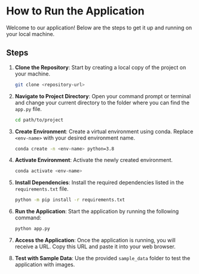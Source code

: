 # How to Run the Application

Welcome to our application! Below are the steps to get it up and running on your local machine.

## Steps

1. **Clone the Repository**: Start by creating a local copy of the project on your machine.

    ```bash
    git clone <repository-url>
    ```

2. **Navigate to Project Directory**: Open your command prompt or terminal and change your current directory to the folder where you can find the `app.py` file.

    ```bash
    cd path/to/project
    ```

3. **Create Environment**: Create a virtual environment using conda. Replace `<env-name>` with your desired environment name.

    ```bash
    conda create -n <env-name> python=3.8
    ```

4. **Activate Environment**: Activate the newly created environment.

    ```bash
    conda activate <env-name>
    ```

5. **Install Dependencies**: Install the required dependencies listed in the `requirements.txt` file.

    ```bash
    python -m pip install -r requirements.txt
    ```

6. **Run the Application**: Start the application by running the following command:

    ```bash
    python app.py
    ```

7. **Access the Application**: Once the application is running, you will receive a URL. Copy this URL and paste it into your web browser.

8. **Test with Sample Data**: Use the provided `sample_data` folder to test the application with images.
